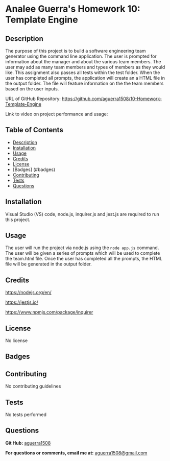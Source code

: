 # Analee Guerra's Homework 10: Template Engine
  
## Description

The purpose of this project is to build a software engineering team generator using the command line application. The user is prompted for information about the manager and about the various team members. The user may add as many team members and types of members as they would like. This assignment also passes all tests within the test folder. When the user has completed all prompts, the application will create an a HTML file in the output folder. The file will feature information on the the team members based on the user inputs. 

URL of GitHub Repository: https://github.com/aguerra1508/10-Homework-Template-Engine

Link to video on project performance and usage: 
  
## Table of Contents

  * [Description](#description)
  * [Installation](#installation)
  * [Usage](#usage)
  * [Credits](#credits)
  * [License](#license)
  * [Badges] (#badges)
  * [Contributing](#contributing)
  * [Tests](#tests)
  * [Questions](#questions)
  
## Installation
  
Visual Studio (VS) code, node.js, inquirer.js and jest.js are required to run this project.
  
## Usage 

The user will run the project via node.js using the `node app.js` command. The user will be given a series of prompts which will be used to complete the team.html file. Once the user has completed all the prompts, the HTML file will be generated in the output folder. 
  
## Credits
  
https://nodejs.org/en/

https://jestjs.io/

https://www.npmjs.com/package/inquirer

## License
  
No license

## Badges


  
## Contributing
  
No contributing guidelines
  
## Tests
  
No tests performed

## Questions
  
__Git Hub:__ [aguerra1508](https://github.com/aguerra1508 "Git Hub")
  
__For questions or comments, email me at:__ aguerra1508@gmail.com